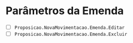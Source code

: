 # Parâmetros da Emenda

- [ ] `Proposicao.NovaMovimentacao.Emenda.Editar`
- [ ] `Proposicao.NovaMovimentacao.Emenda.Excluir`
